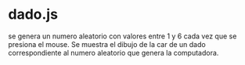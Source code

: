 # dado.js
se genera un numero aleatorio con valores entre 1 y 6 cada vez que se presiona el mouse. Se muestra el dibujo de la car de un dado correspondiente al numero aleatorio que genera la computadora.
